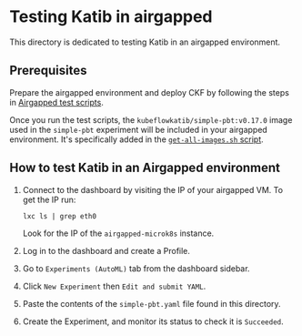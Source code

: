 # Testing Katib in airgapped

This directory is dedicated to testing Katib in an airgapped environment.

## Prerequisites

Prepare the airgapped environment and deploy CKF by following the steps in [Airgapped test scripts](https://github.com/canonical/bundle-kubeflow/tree/main/tests/airgapped#testing-airgapped-installation).

Once you run the test scripts, the `kubeflowkatib/simple-pbt:v0.17.0` image used in the `simple-pbt` experiment will be included in your airgapped environment. It's specifically added in the [`get-all-images.sh` script](../../../scripts/airgapped/get-all-images.sh).

## How to test Katib in an Airgapped environment
1. Connect to the dashboard by visiting the IP of your airgapped VM. To get the IP run:
    ```
    lxc ls | grep eth0
    ```
    Look for the IP of the `airgapped-microk8s` instance.

2. Log in to the dashboard and create a Profile.
3. Go to `Experiments (AutoML)` tab from the dashboard sidebar.
4. Click `New Experiment` then `Edit and submit YAML`.
5. Paste the contents of the `simple-pbt.yaml` file found in this directory.
6. Create the Experiment, and monitor its status to check it is `Succeeded`.
